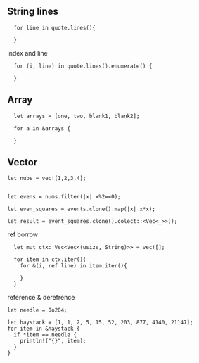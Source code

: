## String lines
```
  for line in quote.lines(){

  }
```
index and line
```
  for (i, line) in quote.lines().enumerate() {

  }
```

## Array
```
  let arrays = [one, two, blank1, blank2];

  for a in &arrays {
  
  }
```

## Vector
```
let nubs = vec![1,2,3,4];


let evens = nums.filter(|x| x%2==0);

let even_squares = events.clone().map(|x| x*x);

let result = event_squares.clone().colect::<Vec<_>>();

```

ref borrow
```
  let mut ctx: Vec<Vec<(usize, String)>> = vec![];

  for item in ctx.iter(){
    for &(i, ref line) in item.iter(){

    }
  }
```

reference & derefrence
```
let needle = 0o204;

let haystack = [1, 1, 2, 5, 15, 52, 203, 877, 4140, 21147];
for item in &haystack {
  if *item == needle {
    println!("{}", item);
  }
}
```